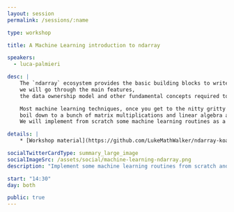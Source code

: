 ```yaml
---
layout: session
permalink: /sessions/:name

type: workshop

title: A Machine Learning introduction to ndarray

speakers:
  - luca-palmieri

desc: |
    The `ndarray` ecosystem provides the basic building blocks to write scientific computing software in Rust:
    we will go through the main features,
    the data ownership model and other fundamental concepts required to properly leverage the strength of this suite of crates.

    Most machine learning techniques, once you get to the nitty gritty implementation details,
    boil down to a bunch of matrix multiplications and linear algebra algorithms, with a sprinkle of statistics.
    We will implement from scratch some machine learning routines as a hands-on introduction to ndarray and its ecosystem.

details: |
    * [Workshop material](https://github.com/LukeMathWalker/ndarray-koans)

socialTwitterCardType: summary_large_image
socialImageSrc: /assets/social/machine-learning-ndarray.png
description: "Implement some machine learning routines from scratch and learn about ndarray and its ecosystem."

start: "14:30"
day: both

public: true
---
```

